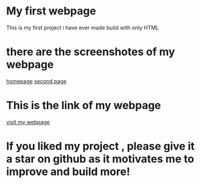 # My first webpage

This is my first project i have ever made build with only HTML 

 # there are the screenshotes of my webpage
   [homepage](screenshot1.png)
   [second page](screenshot2.png)

# This is the link of my webpage 
  [visit my webpage](https://ayush-kumar-singh014.github.io/first_project/) 

# If you liked my project , please give it a star on github as it motivates me to improve and build more!
